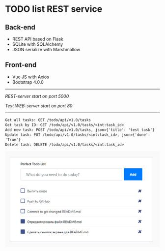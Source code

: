 TODO list REST service
======================

Back-end
--------
- REST API based on Flask
- SQLite with SQLAlchemy
- JSON serialize with Marshmallow

Front-end
---------
- Vue JS with Axios
- Bootstrap 4.0.0

---
_REST-server start on port 5000_

_Test WEB-server start on port 80_

---

```
Get all tasks: GET /todo/api/v1.0/tasks
Get task by ID: GET /todo/api/v1.0/tasks/<int:task_id>
Add new task: POST /todo/api/v1.0/tasks, json={'title': 'test task'}
Update task: PUT /todo/api/v1.0/tasks/<int:task_id>, json={'done': 'True'}
Delete task: DELETE /todo/api/v1.0/tasks/<int:task_id>
```

![image](css/image.PNG "Screenshot")